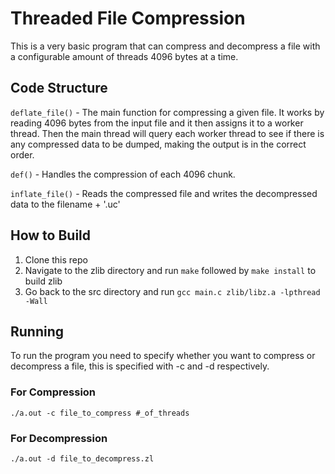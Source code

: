 # Threaded File Compression

This is a very basic program that can compress and decompress a file with a configurable amount of threads 4096 bytes at a time. 

## Code Structure
`deflate_file()` - The main function for compressing a given file.  It works by reading 4096 bytes from the input file and it then assigns it to a worker thread.  Then the main thread will query each worker thread to see if there is any compressed data to be dumped, making the output is in the correct order.

`def()` - Handles the compression of each 4096 chunk.

`inflate_file()` - Reads the compressed file and writes the decompressed data to the filename + '.uc'

## How to Build
1. Clone this repo
2. Navigate to the zlib directory and run `make` followed by `make install` to build zlib
3. Go back to the src directory and run `gcc main.c zlib/libz.a -lpthread -Wall`

## Running
To run the program you need to specify whether you want to compress or decompress a file, this is specified with -c and -d respectively.

### For Compression
`./a.out -c file_to_compress #_of_threads`

### For Decompression
`./a.out -d file_to_decompress.zl`
